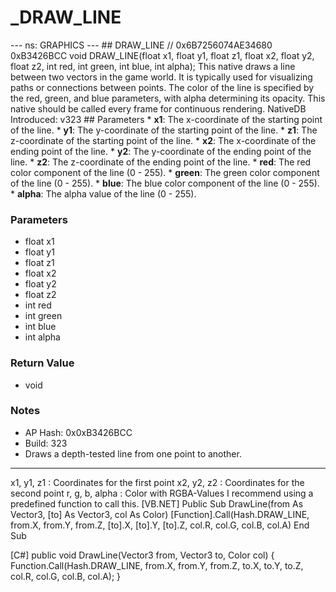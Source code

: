 # _DRAW_LINE

--- ns: GRAPHICS --- ## DRAW_LINE  // 0x6B7256074AE34680 0xB3426BCC void DRAW_LINE(float x1, float y1, float z1, float x2, float y2, float z2, int red, int green, int blue, int alpha);  This native draws a line between two vectors in the game world. It is typically used for visualizing paths or connections between points. The color of the line is specified by the red, green, and blue parameters, with alpha determining its opacity. This native should be called every frame for continuous rendering.  NativeDB Introduced: v323  ## Parameters * **x1**: The x-coordinate of the starting point of the line. * **y1**: The y-coordinate of the starting point of the line. * **z1**: The z-coordinate of the starting point of the line. * **x2**: The x-coordinate of the ending point of the line. * **y2**: The y-coordinate of the ending point of the line. * **z2**: The z-coordinate of the ending point of the line. * **red**: The red color component of the line (0 - 255). * **green**: The green color component of the line (0 - 255). * **blue**: The blue color component of the line (0 - 255). * **alpha**: The alpha value of the line (0 - 255).

### Parameters
* float x1
* float y1
* float z1
* float x2
* float y2
* float z2
* int red
* int green
* int blue
* int alpha

### Return Value
* void

### Notes
* AP Hash: 0x0xB3426BCC
* Build: 323
* Draws a depth-tested line from one point to another.
----------------
x1, y1, z1 : Coordinates for the first point
x2, y2, z2 : Coordinates for the second point
r, g, b, alpha : Color with RGBA-Values
I recommend using a predefined function to call this.
[VB.NET]
Public Sub DrawLine(from As Vector3, [to] As Vector3, col As Color)
    [Function].Call(Hash.DRAW_LINE, from.X, from.Y, from.Z, [to].X, [to].Y, [to].Z, col.R, col.G, col.B, col.A)
End Sub

[C#]
public void DrawLine(Vector3 from, Vector3 to, Color col)
{
    Function.Call(Hash.DRAW_LINE, from.X, from.Y, from.Z, to.X, to.Y, to.Z, col.R, col.G, col.B, col.A);
}

